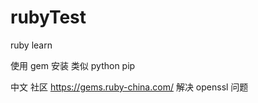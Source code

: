 # rubyTest
ruby learn

使用 gem  安装 类似 python  pip 


中文 社区 https://gems.ruby-china.com/   解决 openssl 问题

